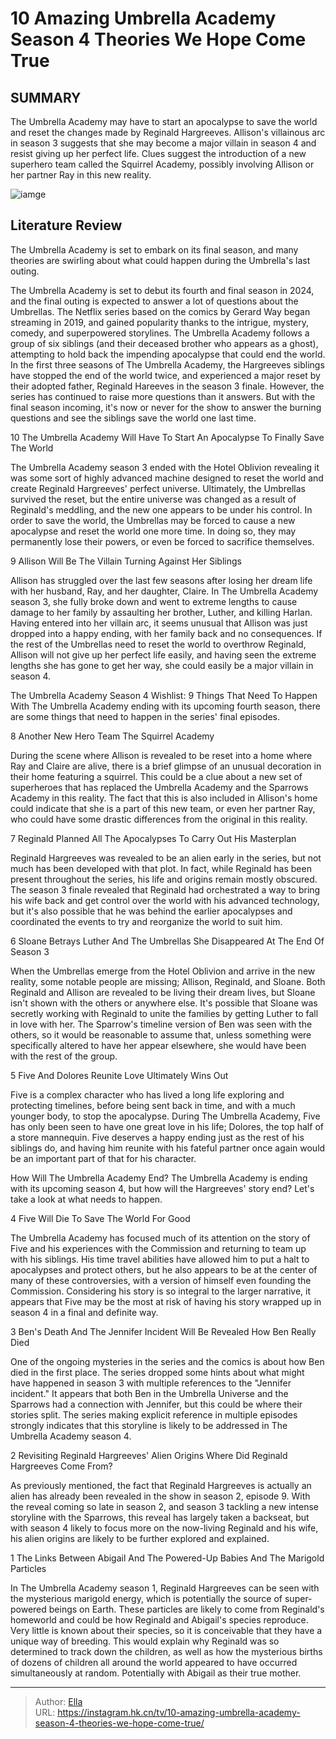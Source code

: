 # 10 Amazing Umbrella Academy Season 4 Theories We Hope Come True


## SUMMARY 


 The Umbrella Academy may have to start an apocalypse to save the world and reset the changes made by Reginald Hargreeves. 
 Allison&#39;s villainous arc in season 3 suggests that she may become a major villain in season 4 and resist giving up her perfect life. 
 Clues suggest the introduction of a new superhero team called the Squirrel Academy, possibly involving Allison or her partner Ray in this new reality. 

![iamge](https://static1.srcdn.com/wordpress/wp-content/uploads/2024/01/colm-feore-as-reginald-hargreeves-from-the-umbrella-academy-season-3-adam-godley-as-pogo-from-the-umbrella-academy-season-3-aidan-gallagher-as-number-five-from-the-umbrella-academy-season-3.jpg)

## Literature Review
The Umbrella Academy is set to embark on its final season, and many theories are swirling about what could happen during the Umbrella&#39;s last outing.




The Umbrella Academy is set to debut its fourth and final season in 2024, and the final outing is expected to answer a lot of questions about the Umbrellas. The Netflix series based on the comics by Gerard Way began streaming in 2019, and gained popularity thanks to the intrigue, mystery, comedy, and superpowered storylines. The Umbrella Academy follows a group of six siblings (and their deceased brother who appears as a ghost), attempting to hold back the impending apocalypse that could end the world.
In the first three seasons of The Umbrella Academy, the Hargreeves siblings have stopped the end of the world twice, and experienced a major reset by their adopted father, Reginald Hareeves in the season 3 finale. However, the series has continued to raise more questions than it answers. But with the final season incoming, it&#39;s now or never for the show to answer the burning questions and see the siblings save the world one last time.









 








 10  The Umbrella Academy Will Have To Start An Apocalypse 
To Finally Save The World
        

The Umbrella Academy season 3 ended with the Hotel Oblivion revealing it was some sort of highly advanced machine designed to reset the world and create Reginald Hargreeves&#39; perfect universe. Ultimately, the Umbrellas survived the reset, but the entire universe was changed as a result of Reginald&#39;s meddling, and the new one appears to be under his control. In order to save the world, the Umbrellas may be forced to cause a new apocalypse and reset the world one more time. In doing so, they may permanently lose their powers, or even be forced to sacrifice themselves.





 9  Allison Will Be The Villain 
Turning Against Her Siblings


 







Allison has struggled over the last few seasons after losing her dream life with her husband, Ray, and her daughter, Claire. In The Umbrella Academy season 3, she fully broke down and went to extreme lengths to cause damage to her family by assaulting her brother, Luther, and killing Harlan. Having entered into her villain arc, it seems unusual that Allison was just dropped into a happy ending, with her family back and no consequences. If the rest of the Umbrellas need to reset the world to overthrow Reginald, Allison will not give up her perfect life easily, and having seen the extreme lengths she has gone to get her way, she could easily be a major villain in season 4.
            
 
 The Umbrella Academy Season 4 Wishlist: 9 Things That Need To Happen 
With The Umbrella Academy ending with its upcoming fourth season, there are some things that need to happen in the series&#39; final episodes.









 8  Another New Hero Team 
The Squirrel Academy
        

During the scene where Allison is revealed to be reset into a home where Ray and Claire are alive, there is a brief glimpse of an unusual decoration in their home featuring a squirrel. This could be a clue about a new set of superheroes that has replaced the Umbrella Academy and the Sparrows Academy in this reality. The fact that this is also included in Allison&#39;s home could indicate that she is a part of this new team, or even her partner Ray, who could have some drastic differences from the original in this reality.





 7  Reginald Planned All The Apocalypses 
To Carry Out His Masterplan


 







Reginald Hargreeves was revealed to be an alien early in the series, but not much has been developed with that plot. In fact, while Reginald has been present throughout the series, his life and origins remain mostly obscured. The season 3 finale revealed that Reginald had orchestrated a way to bring his wife back and get control over the world with his advanced technology, but it&#39;s also possible that he was behind the earlier apocalypses and coordinated the events to try and reorganize the world to suit him.





 6  Sloane Betrays Luther And The Umbrellas 
She Disappeared At The End Of Season 3
        

When the Umbrellas emerge from the Hotel Oblivion and arrive in the new reality, some notable people are missing; Allison, Reginald, and Sloane. Both Reginald and Allison are revealed to be living their dream lives, but Sloane isn&#39;t shown with the others or anywhere else. It&#39;s possible that Sloane was secretly working with Reginald to unite the families by getting Luther to fall in love with her. The Sparrow&#39;s timeline version of Ben was seen with the others, so it would be reasonable to assume that, unless something were specifically altered to have her appear elsewhere, she would have been with the rest of the group.





 5  Five And Dolores Reunite 
Love Ultimately Wins Out
        

Five is a complex character who has lived a long life exploring and protecting timelines, before being sent back in time, and with a much younger body, to stop the apocalypse. During The Umbrella Academy, Five has only been seen to have one great love in his life; Dolores, the top half of a store mannequin. Five deserves a happy ending just as the rest of his siblings do, and having him reunite with his fateful partner once again would be an important part of that for his character.
            
 
 How Will The Umbrella Academy End? 
The Umbrella Academy is ending with its upcoming season 4, but how will the Hargreeves&#39; story end? Let&#39;s take a look at what needs to happen.









 4  Five Will Die 
To Save The World For Good


 







The Umbrella Academy has focused much of its attention on the story of Five and his experiences with the Commission and returning to team up with his siblings. His time travel abilities have allowed him to put a halt to apocalypses and protect others, but he also appears to be at the center of many of these controversies, with a version of himself even founding the Commission. Considering his story is so integral to the larger narrative, it appears that Five may be the most at risk of having his story wrapped up in season 4 in a final and definite way.





 3  Ben&#39;s Death And The Jennifer Incident Will Be Revealed 
How Ben Really Died
        

One of the ongoing mysteries in the series and the comics is about how Ben died in the first place. The series dropped some hints about what might have happened in season 3 with multiple references to the &#34;Jennifer incident.&#34; It appears that both Ben in the Umbrella Universe and the Sparrows had a connection with Jennifer, but this could be where their stories split. The series making explicit reference in multiple episodes strongly indicates that this storyline is likely to be addressed in The Umbrella Academy season 4.





 2  Revisiting Reginald Hargreeves&#39; Alien Origins 
Where Did Reginald Hargreeves Come From?
        

As previously mentioned, the fact that Reginald Hargreeves is actually an alien has already been revealed in the show in season 2, episode 9. With the reveal coming so late in season 2, and season 3 tackling a new intense storyline with the Sparrows, this reveal has largely taken a backseat, but with season 4 likely to focus more on the now-living Reginald and his wife, his alien origins are likely to be further explored and explained.





 1  The Links Between Abigail And The Powered-Up Babies 
And The Marigold Particles
        

In The Umbrella Academy season 1, Reginald Hargreeves can be seen with the mysterious marigold energy, which is potentially the source of super-powered beings on Earth. These particles are likely to come from Reginald&#39;s homeworld and could be how Reginald and Abigail&#39;s species reproduce. Very little is known about their species, so it is conceivable that they have a unique way of breeding. This would explain why Reginald was so determined to track down the children, as well as how the mysterious births of dozens of children all around the world appeared to have occurred simultaneously at random. Potentially with Abigail as their true mother. 

---

> Author: [Ella](https://instagram.hk.cn/)  
> URL: https://instagram.hk.cn/tv/10-amazing-umbrella-academy-season-4-theories-we-hope-come-true/  

